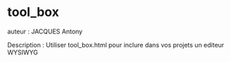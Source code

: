 # tool_box

auteur : JACQUES Antony

Description : Utiliser tool_box.html pour inclure dans vos projets un editeur WYSIWYG
